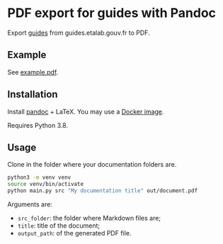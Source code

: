 # PDF export for guides with Pandoc

Export [guides](https://github.com/etalab/guides.etalab.gouv.fr) from guides.etalab.gouv.fr to PDF.

## Example

See [example.pdf](example.pdf).

## Installation

Install [pandoc](https://pandoc.org) + LaTeX. You may use a [Docker image](https://hub.docker.com/r/pandoc/latex).

Requires Python 3.8.

## Usage

Clone in the folder where your documentation folders are.

```sh
python3 -m venv venv
source venv/bin/activate
python main.py src "My documentation title" out/document.pdf
```

Arguments are:
- `src_folder`: the folder where Markdown files are;
- `title`: title of the document;
- `output_path`: of the generated PDF file.
